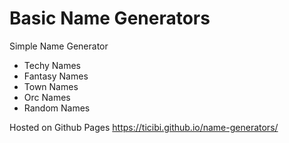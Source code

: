 # Basic Name Generators

Simple Name Generator 

- Techy Names
- Fantasy Names     
- Town Names     
- Orc Names
- Random Names   

  
Hosted on Github Pages https://ticibi.github.io/name-generators/
